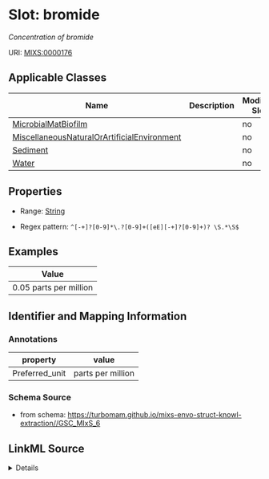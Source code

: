# Slot: bromide


_Concentration of bromide_



URI: [MIXS:0000176](https://w3id.org/mixs/0000176)



<!-- no inheritance hierarchy -->




## Applicable Classes

| Name | Description | Modifies Slot |
| --- | --- | --- |
[MicrobialMatBiofilm](MicrobialMatBiofilm.md) |  |  no  |
[MiscellaneousNaturalOrArtificialEnvironment](MiscellaneousNaturalOrArtificialEnvironment.md) |  |  no  |
[Sediment](Sediment.md) |  |  no  |
[Water](Water.md) |  |  no  |







## Properties

* Range: [String](String.md)

* Regex pattern: `^[-+]?[0-9]*\.?[0-9]+([eE][-+]?[0-9]+)? \S.*\S$`






## Examples

| Value |
| --- |
| 0.05 parts per million |

## Identifier and Mapping Information





### Annotations

| property | value |
| --- | --- |
| Preferred_unit | parts per million |



### Schema Source


* from schema: https://turbomam.github.io/mixs-envo-struct-knowl-extraction//GSC_MIxS_6




## LinkML Source

<details>
```yaml
name: bromide
annotations:
  Preferred_unit:
    tag: Preferred_unit
    value: parts per million
description: Concentration of bromide
title: bromide
examples:
- value: 0.05 parts per million
from_schema: https://turbomam.github.io/mixs-envo-struct-knowl-extraction//GSC_MIxS_6
rank: 1000
slot_uri: MIXS:0000176
multivalued: false
alias: bromide
domain_of:
- MicrobialMatBiofilm
- MiscellaneousNaturalOrArtificialEnvironment
- Sediment
- Water
range: string
required: false
recommended: false
pattern: ^[-+]?[0-9]*\.?[0-9]+([eE][-+]?[0-9]+)? \S.*\S$

```
</details>